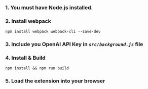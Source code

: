 ### 1. You must have Node.js installed.

### 2. Install webpack 
```
npm install webpack webpack-cli --save-dev
```

### 3. Include you OpenAI API Key in *`src/background.js`* file

### 4. Install & Build 
```
npm install && npm run build
```

### 5. Load the extension into your browser
